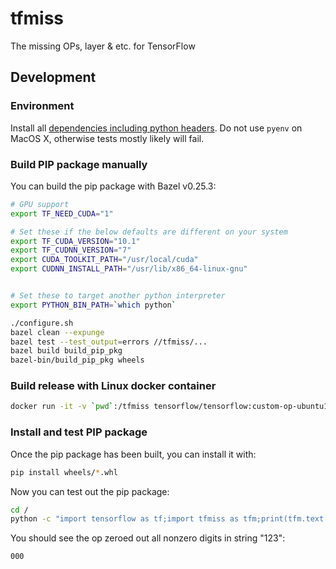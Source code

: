 # tfmiss
The missing OPs, layer & etc. for TensorFlow

## Development
### Environment
Install all [dependencies including python headers](https://www.tensorflow.org/install/install_sources).
Do not use `pyenv` on MacOS X, otherwise tests mostly likely will fail.

### Build PIP package manually
You can build the pip package with Bazel v0.25.3:
```bash
# GPU support
export TF_NEED_CUDA="1"

# Set these if the below defaults are different on your system
export TF_CUDA_VERSION="10.1"
export TF_CUDNN_VERSION="7"
export CUDA_TOOLKIT_PATH="/usr/local/cuda"
export CUDNN_INSTALL_PATH="/usr/lib/x86_64-linux-gnu"


# Set these to target another python interpreter
export PYTHON_BIN_PATH=`which python`

./configure.sh
bazel clean --expunge
bazel test --test_output=errors //tfmiss/...
bazel build build_pip_pkg
bazel-bin/build_pip_pkg wheels
```

### Build release with Linux docker container
```bash
docker run -it -v `pwd`:/tfmiss tensorflow/tensorflow:custom-op-ubuntu16 /tfmiss/build_linux_release.sh
```

### Install and test PIP package
Once the pip package has been built, you can install it with:
```bash
pip install wheels/*.whl
```

Now you can test out the pip package:
```bash
cd /
python -c "import tensorflow as tf;import tfmiss as tfm;print(tfm.text.zero_digits('123').numpy())"
```

You should see the op zeroed out all nonzero digits in string "123":
```bash
000
```
